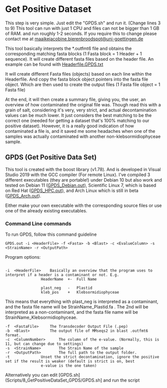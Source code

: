 # Get Positive Dataset
This step is very simple. Just edit the "GPDS.sh" and run it. (Change lines 3 to 9)
This tool can run with just 1 CPU and files can not be bigger than 1 GB of RAM. and run roughly 1-2 seconds.
If you require this to change please contact me at maaikejacobine.bierenbroodspot@uni-goettingen.de

This tool basically interprets the *.outfmt6 file and obtains the corresponding matching fasta blocks (1 Fasta block = 1 Header + 1 sequence).
It will create different fasta files based on the header file.
An example can be found with [Headerfile.GPDS.txt](Scripts/8_GetPositiveDataSet_GPDS/Headerfile_GPDS.txt)

It will create different Fasta files (objects) based on each line within the Headerfile. And copy the fasta block object pointers into the fasta file object. Which are then used to create the output files (1 Fasta file object = 1 Fasta file)

At the end, it will then create a summary file, giving you, the user, an overview of how contaminated the original file was.
Though read this with a grain of salt, considering it's very, very strict, and actual decontamination values can be much lower.
It just considers the best matching to be the correct one (needed for getting a dataset that's 100% matching to our positive dataset).
However, it is a really good indication of how contaminated a file is, and it saved me some headaches when one of the samples was actually contaminated with another non-klebsormidiophyceae sample.

## GPDS (Get Positive Data Set)
This tool is created with the boost library (v1.78). And is developed in Visual Studio 2019 with the GCC compiler (For remote Linux).  I've compiled 3 different executables (they are portable!) under Debian 10 but also work and tested on Debian 11 ([GPDS_Debian.out](Executables/GPDS)), Scientific Linux 7, which is based on Red Hat ([GPDS_HPC.out](Executables/GPDS)), and Arch Linux which is still in beta ([GPDS_Arch.out](Executables/GPDS)).

Either make your own executable with the corresponding source files or use one of the already existing executables.

### Command Line commands
To run GPDS, follow this command guideline
```
GPDS.out -i <HeaderFile> -f <Fasta> -b <Blast> -c <EvalueColumn> -s <StrainName> -r <OutputPath>
```

Program options:
```

-i	<HeaderFile>	Basically an overview that the program uses to interpret if a header is a contaminant or not. E.g.
				HeaderName	+-	Full Name
				
				plast_neg	-	Plastid
				kleb_pos	+	Klebsormidiophyceae
```					
This means that everything with plast_neg is interpreted as a contaminant, and the fasta file name will be StrainName_Plastid.fa . 
The 2nd will be interpreted as a non-contaminant, and the fasta file name will be StrainName_Klebsormidiophyceae.

```
-f	<FastaFile>		The Transdecoder Output File (.pep)
-b	<Blast>			The output file of MMseqs2 in blast .outfmt6 format.
-c	<ColumnNumber>		The column of the e-value. (Normally, this is 11, but can change due to settings)
-s	<StrainName>		The Strain Name of the sample
-r	<OutputPath>		The full path to the output folder.
-t				Unset the strict decontamination, ignore the positive set if the result is weaker (default is strict is on, best
				e-value is the one taken)
```
Alternatively you can edit [GPDS.sh](Scripts/8_GetPositiveDataSet_GPDS/GPDS.sh] and run the script
